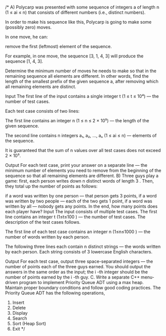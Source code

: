 /*
A)
Polycarp was presented with some sequence of integers a of length n (1 ≤ ai ≤ n) that consists of different numbers (i.e., distinct numbers).

In order to make his sequence like this, Polycarp is going to make some (possibly zero) moves.

In one move, he can:

remove the first (leftmost) element of the sequence.

For example, in one move, the sequence [3, 1, 4, 3] will produce the sequence [1, 4, 3].

Determine the minimum number of moves he needs to make so that in the remaining sequence all elements are different.
In other words, find the length of the smallest prefix of the given sequence a, after removing which all remaining elements are distinct.

Input
The first line of the input contains a single integer t (1 ≤ t ≤ 10⁴) — the number of test cases.

Each test case consists of two lines:

The first line contains an integer n (1 ≤ n ≤ 2 × 10⁵) — the length of the given sequence.

The second line contains n integers a₁, a₂, ..., aₙ (1 ≤ ai ≤ n) — elements of the sequence.

It is guaranteed that the sum of n values over all test cases does not exceed 2 × 10⁵.

Output
For each test case, print your answer on a separate line — the minimum number of elements you need to remove from the beginning of the sequence so that all remaining elements are different.
B)
Three guys play a game: first, each person writes down n
 distinct words of length 3
. Then, they total up the number of points as follows:

if a word was written by one person — that person gets 3 points,
if a word was written by two people — each of the two gets 1 point,
if a word was written by all — nobody gets any points.
In the end, how many points does each player have?
Input
The input consists of multiple test cases. The first line contains an integer t
 (1≤t≤100
) — the number of test cases. The description of the test cases follows.

The first line of each test case contains an integer n
 (1≤n≤1000
) — the number of words written by each person.

The following three lines each contain n
 distinct strings — the words written by each person. Each string consists of 3
 lowercase English characters.

Output
For each test case, output three space-separated integers — the number of points each of the three guys earned. You should output the answers in the same order as the input; the i
-th integer should be the number of points earned by the i
-th guy.
C. Write a separate C++ menu-driven program to implement Priority Queue ADT using a max heap. Maintain proper boundary conditions and follow good coding practices. The Priority Queue ADT has the following operations, 
 
1. Insert 
2. Delete 
3. Display 
4. Search 
5. Sort (Heap Sort)  
6. Exit 
*/
